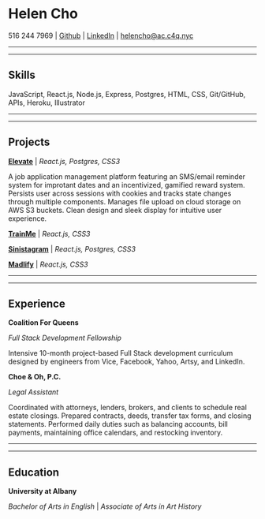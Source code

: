 # Helen Cho

<!-- |              |        |          |                     |
|--------------|--------|----------|---------------------|
|516 244 7969  | GitHub | LinkedIn | helencho@ac.c4q.nyc | -->


516 244 7969 | [Github](https://github.com/helencho) | [LinkedIn](https://www.linkedin.com/in/haeyoungcho/) | helencho@ac.c4q.nyc

---
---

## Skills

JavaScript, React.js, Node.js, Express, Postgres, HTML, CSS, Git/GitHub, APIs, Heroku, Illustrator

---
---

## Projects

[**Elevate**](https://github.com/davidyshin/elevate) | *React.js, Postgres, CSS3*

A job application management platform featuring an SMS/email reminder system for improtant dates and an incentivized, gamified reward system. Persists user across sessions with cookies and tracks state changes through multiple components. Manages file upload on cloud storage on AWS S3 buckets. Clean design and sleek display for intuitive user experience.

[**TrainMe**](https://github.com/helencho/trainme) | *React.js, CSS3*

[**Sinistagram**]() | *React.js, Postgres, CSS3* 

[**Madlify**]() | *React.js, CSS3* 

---
---

## Experience

**Coalition For Queens**

*Full Stack Development Fellowship*

Intensive 10-month project-based Full Stack development curriculum designed by engineers from Vice, Facebook, Yahoo, Artsy, and LinkedIn.

**Choe & Oh, P.C.**

*Legal Assistant*

Coordinated with attorneys, lenders, brokers, and clients to schedule real estate closings. Prepared contracts, deeds, transfer tax forms, and closing statements. Performed daily duties such as balancing accounts, bill payments, maintaining office calendars, and restocking inventory.

---
---

## Education 

**University at Albany**

*Bachelor of Arts in English* | *Associate of Arts in Art History*

